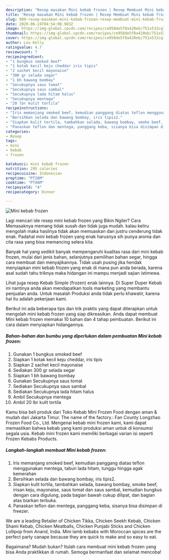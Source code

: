```yaml
---
description: "Resep masakan Mini kebab frozen | Resep Membuat Mini kebab frozen Yang Enak Banget"
title: "Resep masakan Mini kebab frozen | Resep Membuat Mini kebab frozen Yang Enak Banget"
slug: 989-resep-masakan-mini-kebab-frozen-resep-membuat-mini-kebab-frozen-yang-enak-banget
date: 2020-06-24T04:54:08.983Z
image: https://img-global.cpcdn.com/recipes/ce958de5f8a420eb/751x532cq70/mini-kebab-frozen-foto-resep-utama.jpg
thumbnail: https://img-global.cpcdn.com/recipes/ce958de5f8a420eb/751x532cq70/mini-kebab-frozen-foto-resep-utama.jpg
cover: https://img-global.cpcdn.com/recipes/ce958de5f8a420eb/751x532cq70/mini-kebab-frozen-foto-resep-utama.jpg
author: Lou Kelly
ratingvalue: 4.7
reviewcount: 7
recipeingredient:
- "1 bungkus smoked beef"
- "1 kotak kecil keju cheddar iris tipis"
- "2 sachet kecil mayonaise"
- "300 gr selada segar"
- "1 bh bawang bombay"
- "Secukupnya saus tomat"
- "Secukupnya saus sambal"
- "Secukupnya lada hitam halus"
- "Secukupnya mentega"
- "20 lbr kulit tortila"
recipeinstructions:
- "Iris memanjang smoked beef, kemudian panggang diatas teflon menggunakan mentega, taburi lada hitam, tunggu hingga agak kemerahan"
- "Bersihkan selada dan bawang bombay, iris tipis2."
- "Siapkan kulit tortila, tambahkan selada, bawang bombay, smoke beef, irisan keju, mayonaise, saus tomat dan saus sambal, kemudian bungkus dengan cara digulung, pada bagian bawah cukup dilipat, dan bagian atas biarkan terbuka."
- "Panaskan teflon dan mentega, panggang keba, sisanya bisa disimpan di freezer."
categories:
- Resep
tags:
- mini
- kebab
- frozen

katakunci: mini kebab frozen 
nutrition: 295 calories
recipecuisine: Indonesian
preptime: "PT26M"
cooktime: "PT46M"
recipeyield: "4"
recipecategory: Dinner

---
```



![Mini kebab frozen](https://img-global.cpcdn.com/recipes/ce958de5f8a420eb/751x532cq70/mini-kebab-frozen-foto-resep-utama.jpg)

Lagi mencari ide resep mini kebab frozen yang Bikin Ngiler? Cara Memasaknya memang tidak susah dan tidak juga mudah. kalau keliru mengolah maka hasilnya tidak akan memuaskan dan justru cenderung tidak enak. Padahal mini kebab frozen yang enak harusnya sih punya aroma dan cita rasa yang bisa memancing selera kita.

Banyak hal yang sedikit banyak mempengaruhi kualitas rasa dari mini kebab frozen, mulai dari jenis bahan, selanjutnya pemilihan bahan segar, hingga cara membuat dan menyajikannya. Tidak usah pusing jika hendak menyiapkan mini kebab frozen yang enak di mana pun anda berada, karena asal sudah tahu triknya maka hidangan ini mampu menjadi sajian istimewa.

Lihat juga resep Kebab Simple (frozen) enak lainnya. Di Super Duper Kebab ini nantinya anda akan mendapatkan tools marketing yang membantu penjualan anda. Untuk masalah Produksi anda tidak perlu khawatir, karena hal itu adalah pekerjaan kami.


Berikut ini ada beberapa tips dan trik praktis yang dapat diterapkan untuk mengolah mini kebab frozen yang siap dikreasikan. Anda dapat membuat Mini kebab frozen memakai 10 bahan dan 4 tahap pembuatan. Berikut ini cara dalam menyiapkan hidangannya.

<!--inarticleads1-->

##### Bahan-bahan dan bumbu yang diperlukan dalam pembuatan Mini kebab frozen:

1. Gunakan 1 bungkus smoked beef
1. Siapkan 1 kotak kecil keju cheddar, iris tipis
1. Siapkan 2 sachet kecil mayonaise
1. Sediakan 300 gr selada segar
1. Siapkan 1 bh bawang bombay
1. Gunakan Secukupnya saus tomat
1. Sediakan Secukupnya saus sambal
1. Sediakan Secukupnya lada hitam halus
1. Ambil Secukupnya mentega
1. Ambil 20 lbr kulit tortila


Kamu bisa beli produk dari Toko Kebab Mini Frozen Food dengan aman &amp; mudah dari Jakarta Timur. The name of the factory.: Fan County Longzhao Frozen Food Co., Ltd. Mengenai kebab mini frozen kami, kami dapat memastikan bahwa kebab yang kami produksi aman untuk di konsumsi segala usia. Kebab mini frozen kami memiliki berbagai varian isi seperti  Frozen Kebabs Products. 

<!--inarticleads2-->

##### Langkah-langkah membuat Mini kebab frozen:

1. Iris memanjang smoked beef, kemudian panggang diatas teflon menggunakan mentega, taburi lada hitam, tunggu hingga agak kemerahan
1. Bersihkan selada dan bawang bombay, iris tipis2.
1. Siapkan kulit tortila, tambahkan selada, bawang bombay, smoke beef, irisan keju, mayonaise, saus tomat dan saus sambal, kemudian bungkus dengan cara digulung, pada bagian bawah cukup dilipat, dan bagian atas biarkan terbuka.
1. Panaskan teflon dan mentega, panggang keba, sisanya bisa disimpan di freezer.


We are a leading Retailer of Chicken Tikka, Chicken Seekh Kebab, Chicken Shami Kebab, Chicken Meatballs, Chicken Punjabi Sticks and Chicken Lollipop from Anand, India. Mini lamb kebabs with Moroccan spices are the perfect party canape because they are quick to make and so easy to eat. 

Bagaimana? Mudah bukan? Itulah cara membuat mini kebab frozen yang bisa Anda praktikkan di rumah. Semoga bermanfaat dan selamat mencoba!
